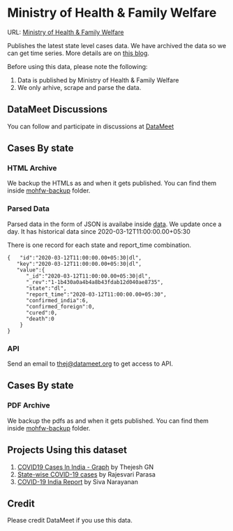 # Ministry of Health & Family Welfare

URL:  [Ministry of Health & Family Welfare](https://www.mohfw.gov.in/)

Publishes the latest state level cases data. We have archived the data so we can get time series. More details are on [this blog](https://thejeshgn.com/2020/03/16/novel-corona-virus-covid19-archive-api-india-data/).


Before using this data, please note the following:
 
 1. Data is published by Ministry of Health & Family Welfare
 2. We only arhive, scrape and parse the data.


## DataMeet Discussions 
You can follow and participate in discussions at [DataMeet](https://groups.google.com/forum/#!topic/datameet/_HnOB5iyEx0)

## Cases By state
### HTML Archive

We backup the HTMLs as and when it gets published. You can find them inside [mohfw-backup](https://github.com/datameet/covid19/tree/master/mohfw-backup) folder.

### Parsed Data

Parsed data in the form of JSON is availabe inside [data](https://github.com/datameet/covid19/tree/master/data). We update once a day. It has historical data since 2020-03-12T11:00:00.00+05:30

There is one record for each state and report_time combination.

```
{   "id":"2020-03-12T11:00:00.00+05:30|dl",
   "key":"2020-03-12T11:00:00.00+05:30|dl",
   "value":{
      "_id":"2020-03-12T11:00:00.00+05:30|dl",
      "_rev":"1-1b430a0a4b4a8b43fdab12d040ae8735",
      "state":"dl",
      "report_time":"2020-03-12T11:00:00.00+05:30",
      "confirmed_india":6,
      "confirmed_foreign":0,
      "cured":0,
      "death":0
	}
}
```

### API
Send an email to thej@datameet.org to get access to API.



## Cases By state
### PDF Archive
We backup the pdfs as and when it gets published. You can find them inside [mohfw-backup](https://github.com/datameet/covid19/tree/master/mohfw-backup) folder.




## Projects Using this dataset
1. [COVID19 Cases In India - Graph](https://thejeshgn.com/projects/covid19-india/) by Thejesh GN
2. [State-wise COVID-19 cases](https://public.flourish.studio/visualisation/1661567/) by Rajesvari Parasa 
3. [COVID-19 India Report](https://datastudio.google.com/embed/u/0/reporting/12M_3KUQF1TowcyXyu5qbpiSv-freYUzw/page/8reJB) by Siva Narayanan

## Credit
Please credit DataMeet if you use this data.
